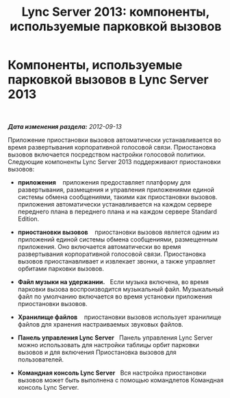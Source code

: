 ﻿---
title: 'Lync Server 2013: компоненты, используемые парковкой вызовов'
TOCTitle: Компоненты, используемые парковкой вызовов
ms:assetid: c7ffbee3-0ce1-48c0-bb56-af098b41d6d6
ms:mtpsurl: https://technet.microsoft.com/ru-ru/library/Gg398824(v=OCS.15)
ms:contentKeyID: 49311122
ms.date: 05/19/2016
mtps_version: v=OCS.15
ms.translationtype: HT
---

# Компоненты, используемые парковкой вызовов в Lync Server 2013

 

_**Дата изменения раздела:** 2012-09-13_

Приложение приостановки вызовов автоматически устанавливается во время развертывания корпоративной голосовой связи. Приостановка вызовов включается посредством настройки голосовой политики. Следующие компоненты Lync Server 2013 поддерживают приостановки вызовов:

  - **приложения**    приложения предоставляет платформу для развертывания, размещения и управления приложениями единой системы обмена сообщениями, такими как приостановки вызовов. приложения автоматически устанавливается на каждом сервере переднего плана в переднего плана и на каждом сервере Standard Edition.

  - **приостановки вызовов**    приостановки вызовов является одним из приложений единой системы обмена сообщениями, размещенным приложения. Оно включается автоматически во время развертывания корпоративной голосовой связи. Приостановка вызовов приостанавливает и извлекает звонки, а также управляет орбитами парковки вызовов.

  - **Файл музыки на удержании.**   Если музыка включена, во время парковки вызова воспроизводится музыкальный файл. Музыкальный файл по умолчанию включается во время установки приложения приостановки вызовов.

  - **Хранилище файлов**    приостановки вызовов использует хранилище файлов для хранения настраиваемых звуковых файлов.

  - **Панель управления Lync Server**   Панель управления Lync Server можно использовать для настройки таблицы орбит парковки вызовов и для включения Приостановка вызовов для пользователей.

  - **Командная консоль Lync Server**   Вся настройка приостановки вызовов может быть выполнена с помощью командлетов Командная консоль Lync Server.


